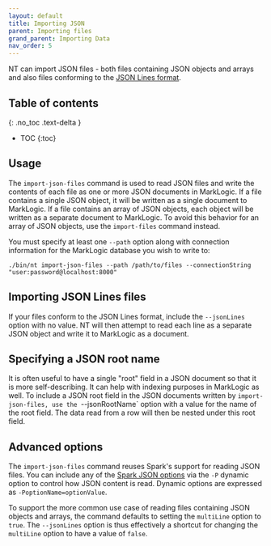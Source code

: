 ```yaml
---
layout: default
title: Importing JSON
parent: Importing files
grand_parent: Importing Data
nav_order: 5
---
```


NT can import JSON files - both files containing JSON objects and arrays and also files conforming to the 
[JSON Lines format](https://jsonlines.org/).

## Table of contents
{: .no_toc .text-delta }

- TOC
{:toc}

## Usage

The `import-json-files` command is used to read JSON files and write the contents of each file as one or more JSON
documents in MarkLogic. If a file contains a single JSON object, it will be written as a single document to MarkLogic.
If a file contains an array of JSON objects, each object will be written as a separate document to MarkLogic. To avoid
this behavior for an array of JSON objects, use the `import-files` command instead.

You must specify at least one `--path` option along with connection information for the MarkLogic database you wish to write to:

    ./bin/nt import-json-files --path /path/to/files --connectionString "user:password@localhost:8000"

## Importing JSON Lines files

If your files conform to the JSON Lines format, include the `--jsonLines` option with no value. NT will then attempt
to read each line as a separate JSON object and write it to MarkLogic as a document.

## Specifying a JSON root name

It is often useful to have a single "root" field in a JSON document so that it is more self-describing. It
can help with indexing purposes in MarkLogic as well. To include a JSON root field in the JSON documents written by
`import-json-files, use the `--jsonRootName` option with a value for the name of the root field. The data read from a 
row will then be nested under this root field.

## Advanced options

The `import-json-files` command reuses Spark's support for reading JSON files. You can include any of
the [Spark JSON options](https://spark.apache.org/docs/latest/sql-data-sources-json.html) via the `-P` dynamic option
to control how JSON content is read. Dynamic options are expressed as `-PoptionName=optionValue`.

To support the more common use case of reading files containing JSON objects and arrays, the command defaults to setting
the `multiLine` option to `true`. The `--jsonLines` option is thus effectively a shortcut for changing the `multiLine`
option to have a value of `false`.
